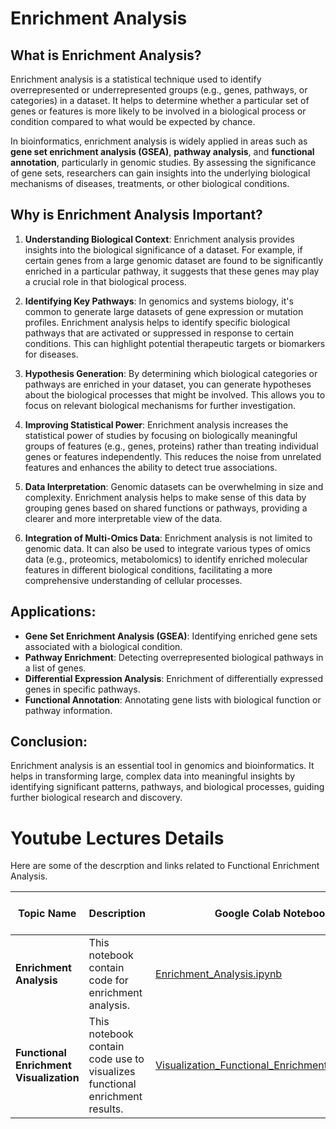 # Enrichment Analysis

## What is Enrichment Analysis?
Enrichment analysis is a statistical technique used to identify overrepresented or underrepresented groups (e.g., genes, pathways, or categories) in a dataset. It helps to determine whether a particular set of genes or features is more likely to be involved in a biological process or condition compared to what would be expected by chance.

In bioinformatics, enrichment analysis is widely applied in areas such as **gene set enrichment analysis (GSEA)**, **pathway analysis**, and **functional annotation**, particularly in genomic studies. By assessing the significance of gene sets, researchers can gain insights into the underlying biological mechanisms of diseases, treatments, or other biological conditions.

## Why is Enrichment Analysis Important?

1. **Understanding Biological Context**:
   Enrichment analysis provides insights into the biological significance of a dataset. For example, if certain genes from a large genomic dataset are found to be significantly enriched in a particular pathway, it suggests that these genes may play a crucial role in that biological process.

2. **Identifying Key Pathways**:
   In genomics and systems biology, it's common to generate large datasets of gene expression or mutation profiles. Enrichment analysis helps to identify specific biological pathways that are activated or suppressed in response to certain conditions. This can highlight potential therapeutic targets or biomarkers for diseases.

3. **Hypothesis Generation**:
   By determining which biological categories or pathways are enriched in your dataset, you can generate hypotheses about the biological processes that might be involved. This allows you to focus on relevant biological mechanisms for further investigation.

4. **Improving Statistical Power**:
   Enrichment analysis increases the statistical power of studies by focusing on biologically meaningful groups of features (e.g., genes, proteins) rather than treating individual genes or features independently. This reduces the noise from unrelated features and enhances the ability to detect true associations.

5. **Data Interpretation**:
   Genomic datasets can be overwhelming in size and complexity. Enrichment analysis helps to make sense of this data by grouping genes based on shared functions or pathways, providing a clearer and more interpretable view of the data.

6. **Integration of Multi-Omics Data**:
   Enrichment analysis is not limited to genomic data. It can also be used to integrate various types of omics data (e.g., proteomics, metabolomics) to identify enriched molecular features in different biological conditions, facilitating a more comprehensive understanding of cellular processes.

## Applications:
- **Gene Set Enrichment Analysis (GSEA)**: Identifying enriched gene sets associated with a biological condition.
- **Pathway Enrichment**: Detecting overrepresented biological pathways in a list of genes.
- **Differential Expression Analysis**: Enrichment of differentially expressed genes in specific pathways.
- **Functional Annotation**: Annotating gene lists with biological function or pathway information.

## Conclusion:
Enrichment analysis is an essential tool in genomics and bioinformatics. It helps in transforming large, complex data into meaningful insights by identifying significant patterns, pathways, and biological processes, guiding further biological research and discovery.




# Youtube Lectures Details

Here are some of the descrption and links related to Functional Enrichment Analysis.

| Topic Name                           | Description                                                             | Google Colab Notebook                                      | YouTube Video Link                                      |
|--------------------------------------|-------------------------------------------------------------------------|------------------------------------------------------------|---------------------------------------------------------|
| **Enrichment Analysis**              | This notebook contain code for enrichment analysis. | [Enrichment_Analysis.ipynb](https://colab.research.google.com/drive/1uUH6fXElxOgzyUTOMLIloyfqHbVGBP0h) | [Watch Video](https://www.youtube.com/watch?v=your_video_link) |
| **Functional Enrichment Visualization** | This notebook contain code use to visualizes functional enrichment results. | [Visualization_Functional_Enrichment_Result.ipynb](https://colab.research.google.com/drive/1Uwj5Oc_Klf_fzkjTl6ewE5DP2QTQiyme) | [Watch Video](https://www.youtube.com/watch?v=your_video_link) |                                                  |



